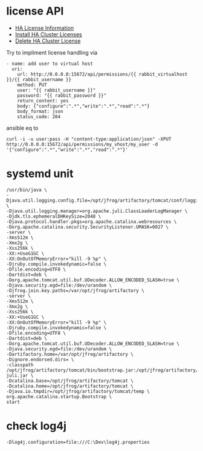 # license API

- [HA License Information](https://www.jfrog.com/confluence/display/RTF/Artifactory+REST+API#ArtifactoryRESTAPI-HALicenseInformation)
- [Install HA Cluster Licenses](https://www.jfrog.com/confluence/display/RTF/Artifactory+REST+API#ArtifactoryRESTAPI-InstallHAClusterLicenses)
- [Delete HA Cluster License](https://www.jfrog.com/confluence/display/RTF/Artifactory+REST+API#ArtifactoryRESTAPI-DeleteHAClusterLicense)

Try to impliment license handling via

    - name: add user to virtual host
      uri: 
        url: http://0.0.0.0:15672/api/permissions/{{ rabbit_virtualhost }}/{{ rabbit_username }}
        method: PUT
        user: "{{ rabbit_username }}"
        password: "{{ rabbit_password }}"
        return_content: yes
        body: {"configure":".*","write":".*","read":".*"}
        body_format: json
        status_code: 204

ansible eq to

    curl -i -u user:pass -H "content-type:application/json" -XPUT http://0.0.0.0:15672/api/permissions/my_vhost/my_user -d '{"configure":".*","write":".*","read":".*"}'


# systemd unit

    /usr/bin/java \
    -Djava.util.logging.config.file=/opt/jfrog/artifactory/tomcat/conf/logging.properties \
    -Djava.util.logging.manager=org.apache.juli.ClassLoaderLogManager \
    -Djdk.tls.ephemeralDHKeySize=2048 \
    -Djava.protocol.handler.pkgs=org.apache.catalina.webresources \
    -Dorg.apache.catalina.security.SecurityListener.UMASK=0027 \
    -server \
    -Xms512m \
    -Xmx2g \
    -Xss256k \
    -XX:+UseG1GC \
    -XX:OnOutOfMemoryError="kill -9 %p" \
    -Djruby.compile.invokedynamic=false \
    -Dfile.encoding=UTF8 \
    -Dartdist=deb \
    -Dorg.apache.tomcat.util.buf.UDecoder.ALLOW_ENCODED_SLASH=true \
    -Djava.security.egd=file:/dev/urandom \
    -Djfrog.join.key.paths=/var/opt/jfrog/artifactory \
    -server \
    -Xms512m \
    -Xmx2g \
    -Xss256k \
    -XX:+UseG1GC \
    -XX:OnOutOfMemoryError="kill -9 %p" \
    -Djruby.compile.invokedynamic=false \
    -Dfile.encoding=UTF8 \
    -Dartdist=deb \
    -Dorg.apache.tomcat.util.buf.UDecoder.ALLOW_ENCODED_SLASH=true \
    -Djava.security.egd=file:/dev/urandom \
    -Dartifactory.home=/var/opt/jfrog/artifactory \
    -Dignore.endorsed.dirs= \
    -classpath /opt/jfrog/artifactory/tomcat/bin/bootstrap.jar:/opt/jfrog/artifactory/tomcat/bin/tomcat-juli.jar \
    -Dcatalina.base=/opt/jfrog/artifactory/tomcat \
    -Dcatalina.home=/opt/jfrog/artifactory/tomcat \
    -Djava.io.tmpdir=/opt/jfrog/artifactory/tomcat/temp \
    org.apache.catalina.startup.Bootstrap \
    start

# check log4j

    -Dlog4j.configuration=file:///C:\Dev\log4j.properties

